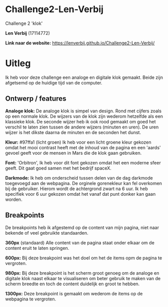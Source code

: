# Challenge2-Len-Verbij
 Challenge 2 'klok'
 
 **Len Verbij** (17114772)
 
 **Link naar de website:** https://lenverbij.github.io/Challenge2-Len-Verbij/
 
 # Uitleg
 Ik heb voor deze challenge een analoge en digitale klok gemaakt. Beide zijn afgetsemd op de huidige tijd van de computer.
 
 ## Ontwerp / features
 
 **Analoge klok:** De analoge klok is simpel van design. Rond met cijfers zoals op een normale klok. De wijzers van de klok zijn wederom hetzelfde als een klassieke klok. De seconde wijzer heb ik ook rood gemaakt om goed het verschil te laten zien tussen de andere wijzers (minuten en uren). De uren wijzer is het dikste daarna de minuten en de seconden het dunst. 
 
 **Kleur:** #97ffa1 (licht groen) Ik heb voor een licht groene kleur gekozen omdat het mooi contrast heeft met de inhoud van de pagina en een 'aards' gevoel geeft voor de mensen in Mars die de klok gaan gebruiken.
 
 **Font:** 'Orbitron', Ik heb voor dit font gekozen omdat het een moderne sfeer geeft. Dit gaat goed samen met het bedrijf spaceX.
 
 **Darkmode:** Ik heb om onderscheid tussen delen van de dag darkmode toegevoegd aan de webpagina. De orginele gorenekleur kan fel overkomen bij de gebruiker. Hierom wordt de achtergrond zwart na 6 uur. Ik heb specifiek voor 6 uur gekozen omdat het vanaf dat punt donker kan gaan worden.
 
 ## Breakpoints
 De breakpoints heb ik afgestemd op de content van mijn pagina, niet naar bekende of veel gebruikte standaarden.
 
**360px** (standaard) Alle content van de pagina staat onder elkaar om de content eruit te laten springen.

**600px:** Bij deze breakpoint was het doel om het de items opm de pagina te vergroten.

**980px:** Bij deze breakpoint is het scherm groot genoeg om de analoge en digitale klok naast elkaar te visualiseren om beter gebruik te maken van de scherm breedte en toch de content duidelijk en groot te hebben.

**1300px:** Deze breakpoint is gemaakt om wederom de items op de webpagina te vergroten.
 
  

